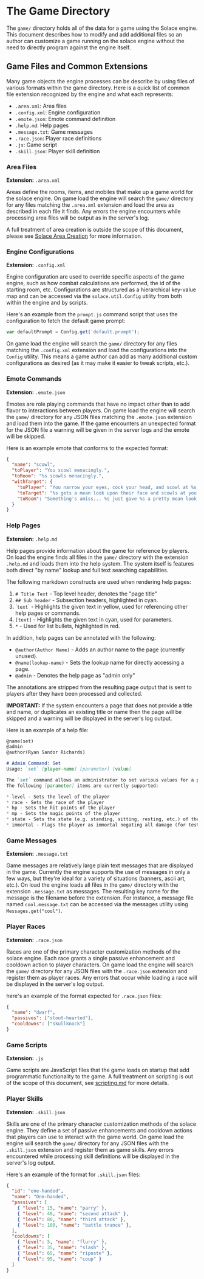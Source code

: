 # The Game Directory

The `game/` directory holds all of the data for a game using the Solace engine. This document describes
how to modify and add additional files so an author can customize a game running on the solace engine
without the need to directly program against the engine itself.

## Game Files and Common Extensions
Many game objects the engine processes can be describe by using files of various formats within the
game directory. Here is a quick list of common file extension recognized by the engine and what each
represents:

- `.area.xml`: Area files
- `.config.xml`: Engine configuration
- `.emote.json`: Emote command definition
- `.help.md`: Help pages
- `.message.txt`: Game messages
- `.race.json`: Player race definitions
- `.js`: Game script
- `.skill.json`: Player skill definition

### Area Files

**Extension:** `.area.xml`

Areas define the rooms, items, and mobiles that make up a game world for the solace engine. On game load the engine
will search the `game/` directory for any files matching the `.area.xml` extension and load the area as described in
each file it finds. Any errors the engine encounters while processing area files will be output as in the server's
log.

A full treatment of area creation is outside the scope of this document, please see [Solace Area Creation](./areas.md)
for more information.


### Engine Configurations

**Extension:** `.config.xml`

Engine configuration are used to override specific aspects of the game engine, such as how combat calculations are
performed, the id of the starting room, etc. Configurations are structured as a hierarchical key-value map and can
be accessed via the `solace.util.Config` utility from both within the engine and by scripts.

Here's an example from the `prompt.js` command script that uses the configuration to fetch the default game prompt:
```js
var defaultPrompt = Config.get('default.prompt');
```

On game load the engine will search the `game/` directory for any files matching the `.config.xml` extension and load
the configurations into the `Config` utility. This means a game author can add as many additional custom configurations
as desired (as it may make it easier to tweak scripts, etc.).

### Emote Commands

**Extension:** `.emote.json`

Emotes are role playing commands that have no impact other than to add flavor to interactions between players.
On game load the engine will search the `game/` directory for any JSON files matching the `.emote.json` extension
and load them into the game. If the game encounters an unexpected format for the JSON file a warning will be
given in the server logs and the emote will be skipped.

Here is an example emote that conforms to the expected format:
```json
{
  "name": "scowl",
  "toPlayer": "You scowl menacingly.",
  "toRoom": "%s scowls menacingly.",
  "withTarget": {
    "toPlayer": "You narrow your eyes, cock your head, and scowl at %s.",
    "toTarget": "%s gets a mean look upon their face and scowls at you.",
    "toRoom": "Something's amiss... %s just gave %s a pretty mean look."
  }
}
```
### Help Pages

**Extension:** `.help.md`

Help pages provide information about the game for reference by players. On load the engine
finds all files in the `game/` directory with the extension `.help.md` and loads them into the
help system. The system itself is features both direct "by name" lookup and full text searching
capabilities.

The following markdown constructs are used when rendering help pages:

1. `# Title Text` - Top level header, denotes the "page title"
2. `## Sub header` - Subsection headers, highlighted in cyan.
3. \``text`\` - Highlights the given text in yellow, used for referencing other help pages or commands.
4. `[text]` - Highlights the given text in cyan, used for parameters.
5. `*` - Used for list bullets, highlighted in red.

In addition, help pages can be annotated with the following:

* `@author(Author Name)` - Adds an author name to the page (currently unused).
* `@name(lookup-name)` - Sets the lookup name for directly accessing a page.
* `@admin` - Denotes the help page as "admin only"

The annotations are stripped from the resulting page output that is sent to players
after they have been processed and collected.

**IMPORTANT:** If the system encounters a page that does not provide a title and name,
or duplicates an existing title or name then the page will be skipped and a warning will
be displayed in the server's log output.

Here is an example of a help file:

```md
@name(set)
@admin
@author(Ryan Sandor Richards)

# Admin Command: Set
Usage: `set` [player-name] [parameter] [value]

The `set` command allows an administrator to set various values for a player.
The following [parameter] items are currently supported:

* level - Sets the level of the player
* race - Sets the race of the player
* hp - Sets the hit points of the player
* mp - Sets the magic points of the player
* state - Sets the state (e.g. standing, sitting, resting, etc.) of the player
* immortal - Flags the player as immortal negating all damage (for testing)
```

### Game Messages

**Extension:** `.message.txt`

Game messages are relatively large plain text messages that are displayed in the game. Currently the engine supports
the use of messages in only a few ways, but they're ideal for a variety of situations (banners, ascii art, etc.). On
load the engine loads all files in the `game/` directory with the extension `.message.txt` as messages. The resulting
key name for the message is the filename before the extension. For instance, a message file named `cool.message.txt`
can be accessed via the messages utility using `Messages.get("cool")`.

### Player Races

**Extension:** `.race.json`

Races are one of the primary character customization methods of the solace engine. Each race grants a single passive
enhancement and cooldown action to player characters. On game load the engine will search the `game/` directory for any
JSON files with the `.race.json` extension and register them as player races. Any errors that occur while loading a
race will be displayed in the server's log output.

here's an example of the format expected for `.race.json` files:
```json
{
  "name": "dwarf",
  "passives": ["stout-hearted"],
  "cooldowns": ["skullknock"]
}
```

### Game Scripts

**Extension:** `.js`

Game scripts are JavaScript files that the game loads on startup that add programmatic functionality to the game.
A full treatment on scripting is out of the scope of this document, see [scripting.md](./scripting.md) for more
details.

### Player Skills

**Extension:** `.skill.json`

Skills are one of the primary character customization methods of the solace engine. They define a set of passive
enhancements and cooldown actions that players can use to interact with the game world. On game load the engine will
search the `game/` directory for any JSON files with the `.skill.json` extension and register them as game skills.
Any errors encountered while processing skill definitions will be displayed in the server's log output.

Here's an example of the format for `.skill.json` files:
```json
{
  "id": "one-handed",
  "name": "One-handed",
  "passives": [
    { "level": 15, "name": "parry" },
    { "level": 40, "name": "second attack" },
    { "level": 80, "name": "third attack" },
    { "level": 100, "name": "battle trance" },
  ],
  "cooldowns": [
    { "level": 5, "name": "flurry" },
    { "level": 35, "name": "slash" },
    { "level": 65, "name": "riposte" },
    { "level": 95, "name": "coup" }
  ]
}
```
